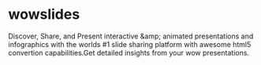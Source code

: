 # wowslides
Discover, Share, and Present interactive &amp;amp; animated presentations and infographics with the worlds #1 slide sharing platform with awesome html5 convertion capabilities.Get detailed insights from your wow presentations.

